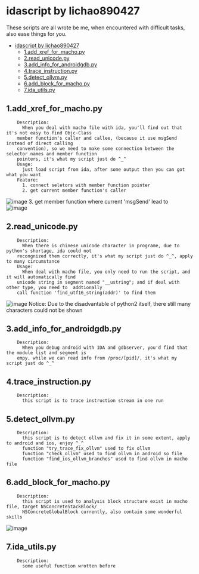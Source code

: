# idascript    by lichao890427
These scripts are all wrote be me, when encountered with difficult tasks, also ease things for you.
<!-- TOC -->

- [idascript    by lichao890427](#idascript----by-lichao890427)
    - [1.add_xref_for_macho.py](#1add_xref_for_machopy)
    - [2.read_unicode.py](#2read_unicodepy)
    - [3.add_info_for_androidgdb.py](#3add_info_for_androidgdbpy)
    - [4.trace_instruction.py](#4trace_instructionpy)
    - [5.detect_ollvm.py](#5detect_ollvmpy)
    - [6.add_block_for_macho.py](#6add_block_for_machopy)
    - [7.ida_utils.py](#7ida_utilspy)

<!-- /TOC -->

## 1.add_xref_for_macho.py
		Description:
		  When you deal with macho file with ida, you'll find out that it's not easy to find Objc-Class 
		member function's caller and callee, (because it use msgSend instead of direct calling 
		convention), so we need to make some connection between the selector names and member function 
		pointers, it's what my script just do ^_^
		Usage: 
		  just load script from ida, after some output then you can got what you want
		Feature:	
		  1. connect seletors with member function pointer 
		  2. get current member function's caller  
![image](https://github.com/lichao890427/personal_script/blob/master/IDA_Script/screenshots/add_xref_for_macho_1.png)
		  3. get member function where current 'msgSend' lead to  
![image](https://github.com/lichao890427/personal_script/blob/master/IDA_Script/screenshots/add_xref_for_macho_2.png)

## 2.read_unicode.py
		Description:
		  When there is chinese unicode character in programe, due to python's shortage, ida could not 
		recongnized them correctly, it's what my script just do ^_^, apply to many circumstance
		Usage: 
		  When deal with macho file, you only need to run the script, and it will automatically find 
		unicode string in segment named "__ustring"; and if deal with other type, you need to  addtionally 
		call function 'find_utf16_string(addr)' to find them
![image](https://github.com/lichao890427/personal_script/blob/master/IDA_Script/screenshots/read_unicode.png)
		Notice: 
		  Due to the disadvantable of python2 itself, there still many characters could not be shown  

## 3.add_info_for_androidgdb.py
		Description:
		  When you debug android with IDA and gdbserver, you'd find that the module list and segment is
		empy, while we can read info from /proc/[pid]/, it's what my script just do ^_^  

## 4.trace_instruction.py
		Description:
		  this script is to trace instruction stream in one run   

## 5.detect_ollvm.py
		Description:
		  this script is to detect ollvm and fix it in some extent, apply to android and ios, enjoy ^_^
		  function "try_trace_fix_ollvm" used to fix ollvm
		  function "check_ollvm" used to find ollvm in android so file
		  function "find_ios_ollvm_branches" used to find ollvm in macho file  
  
## 6.add_block_for_macho.py
		Description:
		  this script is used to analysis block structure exist in macho file, target NSConcreteStackBlock/
		  NSConcreteGlobalBlock currently, also contain some wonderful skills    
![image](https://github.com/lichao890427/personal_script/blob/master/IDA_Script/screenshots/add_block_for_macho.png)
		  
## 7.ida_utils.py
		Description:
		  some useful function wrotten before